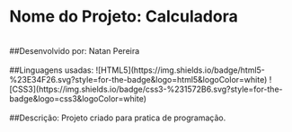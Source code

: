 # Nome do Projeto: Calculadora
<br>
##Desenvolvido por: Natan Pereira
<br>
<br>
##Linguagens usadas: 
![HTML5](https://img.shields.io/badge/html5-%23E34F26.svg?style=for-the-badge&logo=html5&logoColor=white)
![CSS3](https://img.shields.io/badge/css3-%231572B6.svg?style=for-the-badge&logo=css3&logoColor=white)  
<br>
<br>
##Descrição: 
Projeto criado para pratica de programação.
